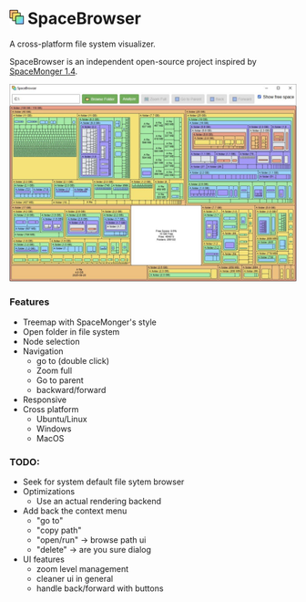 # <img src="web/logo.svg " height="25">  SpaceBrowser

A cross-platform file system visualizer.

SpaceBrowser is an independent open-source project inspired by [SpaceMonger 1.4](https://github.com/seanofw/spacemonger1).


<img src="assets/screenshot.jpg ">

### Features
 - Treemap with SpaceMonger's style
 - Open folder in file system
 - Node selection
 - Navigation
    - go to (double click)
    - Zoom full
    - Go to parent
    - backward/forward
 - Responsive
 - Cross platform
   - Ubuntu/Linux
   - Windows
   - MacOS

### TODO:
 - Seek for system default file sytem browser
 - Optimizations
   - Use an actual rendering backend
 - Add back the context menu
   - "go to"
   - "copy path"
   - "open/run" -> browse path ui
   - "delete" -> are you sure dialog
 - UI features
   - zoom level management
   - cleaner ui in general
   - handle back/forward with buttons
